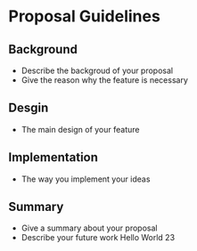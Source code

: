 # Proposal Guidelines

## Background

* Describe the backgroud of your proposal
* Give the reason why the feature is necessary

## Desgin

* The main design of your feature

## Implementation

* The way you implement your ideas

## Summary

* Give a summary about your proposal
* Describe your future work
Hello World 23
